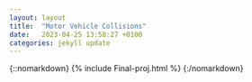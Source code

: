 ```yaml
---
layout: layout
title:  "Motor Vehicle Collisions"
date:   2023-04-25 13:58:27 +0100
categories: jekyll update
---
```


{::nomarkdown}
{% include Final-proj.html %}
{:/nomarkdown}